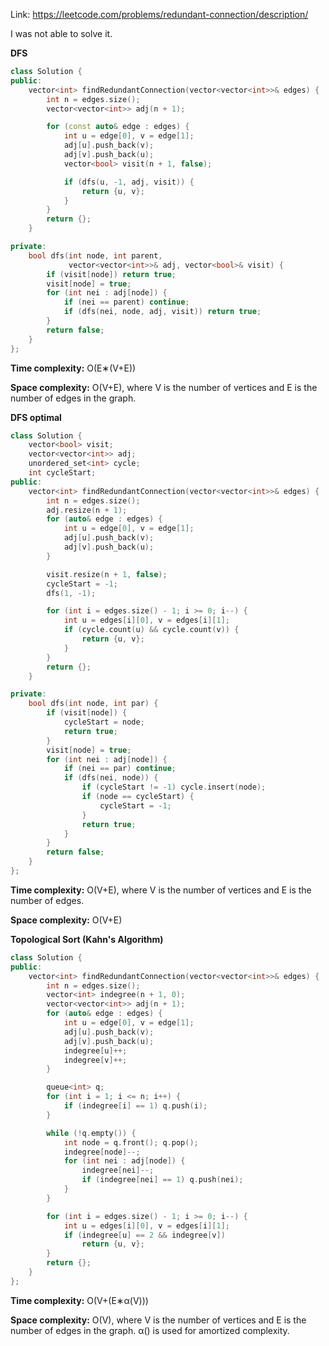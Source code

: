 Link: https://leetcode.com/problems/redundant-connection/description/

I was not able to solve it.

**DFS**

```cpp
class Solution {
public:
    vector<int> findRedundantConnection(vector<vector<int>>& edges) {
        int n = edges.size();
        vector<vector<int>> adj(n + 1);

        for (const auto& edge : edges) {
            int u = edge[0], v = edge[1];
            adj[u].push_back(v);
            adj[v].push_back(u);
            vector<bool> visit(n + 1, false);

            if (dfs(u, -1, adj, visit)) {
                return {u, v};
            }
        }
        return {};
    }

private:
    bool dfs(int node, int parent,
             vector<vector<int>>& adj, vector<bool>& visit) {
        if (visit[node]) return true;
        visit[node] = true;
        for (int nei : adj[node]) {
            if (nei == parent) continue;
            if (dfs(nei, node, adj, visit)) return true;
        }
        return false;
    }
};
```

**Time complexity:** O(E∗(V+E))

**Space complexity:** O(V+E), where V is the number of vertices and E is the number of edges in the graph.

**DFS optimal**

```cpp
class Solution {
    vector<bool> visit;
    vector<vector<int>> adj;
    unordered_set<int> cycle;
    int cycleStart;
public:
    vector<int> findRedundantConnection(vector<vector<int>>& edges) {
        int n = edges.size();
        adj.resize(n + 1);
        for (auto& edge : edges) {
            int u = edge[0], v = edge[1];
            adj[u].push_back(v);
            adj[v].push_back(u);
        }

        visit.resize(n + 1, false);
        cycleStart = -1;
        dfs(1, -1);

        for (int i = edges.size() - 1; i >= 0; i--) {
            int u = edges[i][0], v = edges[i][1];
            if (cycle.count(u) && cycle.count(v)) {
                return {u, v};
            }
        }
        return {};
    }

private:
    bool dfs(int node, int par) {
        if (visit[node]) {
            cycleStart = node;
            return true;
        }
        visit[node] = true;
        for (int nei : adj[node]) {
            if (nei == par) continue;
            if (dfs(nei, node)) {
                if (cycleStart != -1) cycle.insert(node);
                if (node == cycleStart) {
                    cycleStart = -1;
                }
                return true;
            }
        }
        return false;
    }
};
```

**Time complexity:** O(V+E), where V is the number of vertices and E is the number of edges.

**Space complexity:** O(V+E)

**Topological Sort (Kahn's Algorithm)**

```cpp
class Solution {
public:
    vector<int> findRedundantConnection(vector<vector<int>>& edges) {
        int n = edges.size();
        vector<int> indegree(n + 1, 0);
        vector<vector<int>> adj(n + 1);
        for (auto& edge : edges) {
            int u = edge[0], v = edge[1];
            adj[u].push_back(v);
            adj[v].push_back(u);
            indegree[u]++;
            indegree[v]++;
        }

        queue<int> q;
        for (int i = 1; i <= n; i++) {
            if (indegree[i] == 1) q.push(i);
        }

        while (!q.empty()) {
            int node = q.front(); q.pop();
            indegree[node]--;
            for (int nei : adj[node]) {
                indegree[nei]--;
                if (indegree[nei] == 1) q.push(nei);
            }
        }

        for (int i = edges.size() - 1; i >= 0; i--) {
            int u = edges[i][0], v = edges[i][1];
            if (indegree[u] == 2 && indegree[v])
                return {u, v};
        }
        return {};
    }
};
```

**Time complexity:** O(V+(E∗α(V)))

**Space complexity:** O(V), where V is the number of vertices and E is the number of edges in the graph. α() is used for amortized complexity.